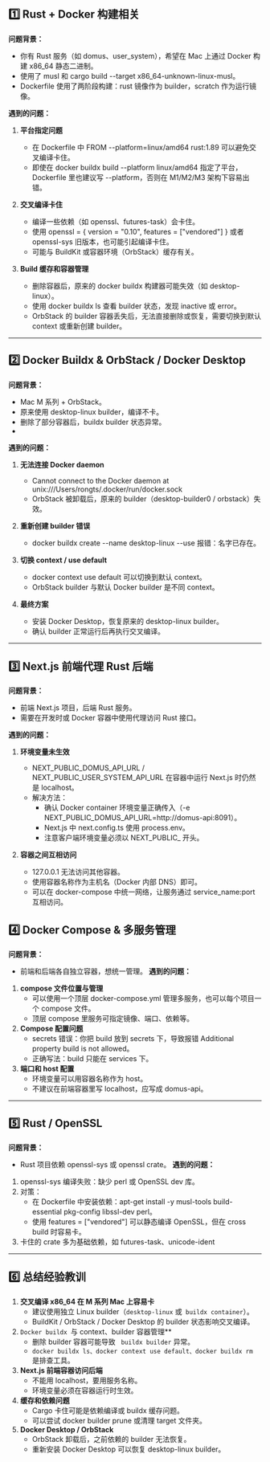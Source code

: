 ## **1️⃣ Rust + Docker 构建相关**

**问题背景：**

- 你有 Rust 服务（如 domus、user_system），希望在 Mac 上通过 Docker 构建 x86_64 静态二进制。
- 使用了 musl 和 cargo build --target x86_64-unknown-linux-musl。
- Dockerfile 使用了两阶段构建：rust 镜像作为 builder，scratch 作为运行镜像。  

**遇到的问题：**
1. **平台指定问题**
    - 在 Dockerfile 中 FROM --platform=linux/amd64 rust:1.89 可以避免交叉编译卡住。
    - 即使在 docker buildx build --platform linux/amd64 指定了平台，Dockerfile 里也建议写 --platform，否则在 M1/M2/M3 架构下容易出错。
    
2. **交叉编译卡住**
    - 编译一些依赖（如 openssl、futures-task）会卡住。
    - 使用 openssl = { version = "0.10", features = ["vendored"] } 或者 openssl-sys 旧版本，也可能引起编译卡住。
    - 可能与 BuildKit 或容器环境（OrbStack）缓存有关。
    
3. **Build 缓存和容器管理**
    - 删除容器后，原来的 docker buildx 构建器可能失效（如 desktop-linux）。
    - 使用 docker buildx ls 查看 builder 状态，发现 inactive 或 error。
    - OrbStack 的 builder 容器丢失后，无法直接删除或恢复，需要切换到默认 context 或重新创建 builder。

----

## **2️⃣ Docker Buildx & OrbStack / Docker Desktop**

**问题背景：**
- Mac M 系列 + OrbStack。
- 原来使用 desktop-linux builder，编译不卡。
- 删除了部分容器后，buildx builder 状态异常。
- 
**遇到的问题：**
1. **无法连接 Docker daemon**
    - Cannot connect to the Docker daemon at unix:///Users/rongts/.docker/run/docker.sock
    - OrbStack 被卸载后，原来的 builder（desktop-builder0 / orbstack）失效。
    
2. **重新创建 builder 错误**
    - docker buildx create --name desktop-linux --use 报错：名字已存在。
        
3. **切换 context / use default**
    - docker context use default 可以切换到默认 context。
    - OrbStack builder 与默认 Docker builder 是不同 context。
        
4. **最终方案**
    - 安装 Docker Desktop，恢复原来的 desktop-linux builder。
    - 确认 builder 正常运行后再执行交叉编译。

-----

## **3️⃣ Next.js 前端代理 Rust 后端**

**问题背景：**
- 前端 Next.js 项目，后端 Rust 服务。
- 需要在开发时或 Docker 容器中使用代理访问 Rust 接口。
   
**遇到的问题：**
1. **环境变量未生效**
    - NEXT_PUBLIC_DOMUS_API_URL / NEXT_PUBLIC_USER_SYSTEM_API_URL 在容器中运行 Next.js 时仍然是 localhost。
    - 解决方法：
        - 确认 Docker container 环境变量正确传入（-e NEXT_PUBLIC_DOMUS_API_URL=http://domus-api:8091）。
        - Next.js 中 next.config.ts 使用 process.env。
        - 注意客户端环境变量必须以 NEXT_PUBLIC_ 开头。
    
2. **容器之间互相访问**
    - 127.0.0.1 无法访问其他容器。
    - 使用容器名称作为主机名（Docker 内部 DNS）即可。
    - 可以在 docker-compose 中统一网络，让服务通过 service_name:port 互相访问。

## **4️⃣ Docker Compose & 多服务管理**
**问题背景：**
- 前端和后端各自独立容器，想统一管理。
**遇到的问题：**
1. **compose 文件位置与管理**
    - 可以使用一个顶层 docker-compose.yml 管理多服务，也可以每个项目一个 compose 文件。
    - 顶层 compose 里服务可指定镜像、端口、依赖等。
2. **Compose 配置问题**
    - secrets 错误：你把 build 放到 secrets 下，导致报错 Additional property build is not allowed。
    - 正确写法：build 只能在 services 下。
3. **端口和 host 配置**
    - 环境变量可以用容器名称作为 host。
    - 不建议在前端容器里写 localhost，应写成 domus-api。

---- 

## **5️⃣ Rust / OpenSSL**
**问题背景：**
- Rust 项目依赖 openssl-sys 或 openssl crate。
**遇到的问题：**
1. openssl-sys 编译失败：缺少 perl 或 OpenSSL dev 库。
2. 对策：
    - 在 Dockerfile 中安装依赖：apt-get install -y musl-tools build-essential pkg-config libssl-dev perl。
    - 使用 features = ["vendored"] 可以静态编译 OpenSSL，但在 cross build 时容易卡。
3. 卡住的 crate 多为基础依赖，如 futures-task、unicode-ident


---- 

## **6️⃣ 总结经验教训**

1. **交叉编译 x86_64 在 M 系列 Mac 上容易卡**
    - 建议使用独立 Linux builder（`desktop-linux` 或` buildx container`）。
    - BuildKit / OrbStack / Docker Desktop 的 builder 状态影响交叉编译。
2. `Docker buildx `与 context、builder 容器管理**
    - 删除 builder 容器可能导致 ` buildx builder` 异常。
    - `docker buildx ls、docker context use default、docker buildx rm` 是排查工具。
3. **Next.js 前端容器访问后端**
    - 不能用 localhost，要用服务名称。
    - 环境变量必须在容器运行时生效。
4. **缓存和依赖问题**
    - Cargo 卡住可能是依赖编译或 buildx 缓存问题。
    - 可以尝试 docker builder prune 或清理 target 文件夹。
5. **Docker Desktop / OrbStack**
    - OrbStack 卸载后，之前依赖的 builder 无法恢复。
    - 重新安装 Docker Desktop 可以恢复 desktop-linux builder。

